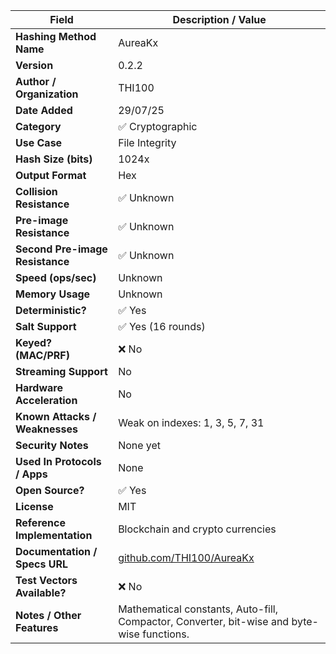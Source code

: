 | **Field**                       | **Description / Value**                                                                    |
|---------------------------------|--------------------------------------------------------------------------------------------|
| **Hashing Method Name**         | AureaKx                                                                                    |
| **Version**                     | 0.2.2                                                                                    |
| **Author / Organization**       | THI100                                                                                     |
| **Date Added**                  | 29/07/25                                                                                   |
| **Category**                    | ✅ Cryptographic                                                                            |
| **Use Case**                    | File Integrity                                                                             |
| **Hash Size (bits)**            | 1024x                                                                                      |
| **Output Format**               | Hex                                                                                        |
| **Collision Resistance**        | ✅ Unknown                                                                                  |
| **Pre-image Resistance**        | ✅ Unknown                                                                                  |
| **Second Pre-image Resistance** | ✅ Unknown                                                                                  |
| **Speed (ops/sec)**             | Unknown                                                                                    |
| **Memory Usage**                | Unknown                                                                                    |
| **Deterministic?**              | ✅ Yes                                                                                      |
| **Salt Support**                | ✅ Yes (16 rounds)                                                                          |
| **Keyed? (MAC/PRF)**            | ❌ No                                                                                       |
| **Streaming Support**           | No                                                                                         |
| **Hardware Acceleration**       | No                                                                                         |
| **Known Attacks / Weaknesses**  | Weak on indexes: 1, 3, 5, 7, 31                                                            |
| **Security Notes**              | None yet                                                                                   |
| **Used In Protocols / Apps**    | None                                                                                       |
| **Open Source?**                | ✅ Yes                                                                                      |
| **License**                     | MIT                                                                                        |
| **Reference Implementation**    | Blockchain and crypto currencies                                                           |
| **Documentation / Specs URL**   | [github.com/THI100/AureaKx](https://github.com/THI100/AureaKx)                             |
| **Test Vectors Available?**     | ❌ No                                                                                       |
| **Notes / Other Features**      | Mathematical constants, Auto-fill, Compactor, Converter, bit-wise and byte-wise functions. |
